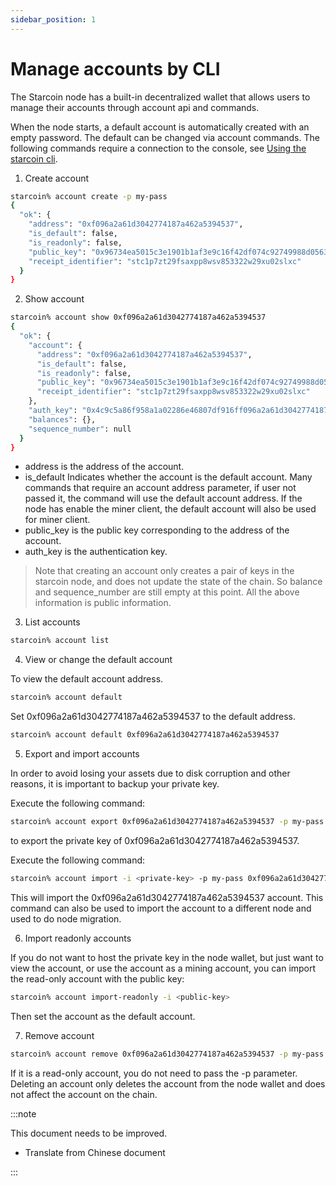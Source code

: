 ```yaml
--- 
sidebar_position: 1
---
```


# Manage accounts by CLI


The Starcoin node has a built-in decentralized wallet that allows users to manage their accounts through account api and commands.

When the node starts, a default account is automatically created with an empty password. The default can be changed via account commands. The following commands require a connection to the console, see [Using the starcoin cli](../setup/starcoin-usage). 


1. Create account 

```bash
starcoin% account create -p my-pass
{
  "ok": {
    "address": "0xf096a2a61d3042774187a462a5394537",
    "is_default": false,
    "is_readonly": false,
    "public_key": "0x96734ea5015c3e1901b1af3e9c16f42df074c92749988d0563be3f5df65c2da6",
    "receipt_identifier": "stc1p7zt29fsaxpp8wsv853322w29xu02slxc"
  }
}
```

2. Show account 

```bash
starcoin% account show 0xf096a2a61d3042774187a462a5394537
{
  "ok": {
    "account": {
      "address": "0xf096a2a61d3042774187a462a5394537",
      "is_default": false,
      "is_readonly": false,
      "public_key": "0x96734ea5015c3e1901b1af3e9c16f42df074c92749988d0563be3f5df65c2da6",
      "receipt_identifier": "stc1p7zt29fsaxpp8wsv853322w29xu02slxc"
    },
    "auth_key": "0x4c9c5a86f958a1a02286e46807df916ff096a2a61d3042774187a462a5394537",
    "balances": {},
    "sequence_number": null
  }
}
```

- address is the address of the account.
- is_default Indicates whether the account is the default account. Many commands that require an account address parameter, if user not passed it, the command will use the default account address. If the node has enable the miner client, the default account will also be used for miner client.
- public_key is the public key corresponding to the address of the account.
- auth_key is the authentication key.

> Note that creating an account only creates a pair of keys in the starcoin node, and does not update the state of the chain. So balance and sequence_number are still empty at this point. All the above information is public information. 


3. List accounts

```bash
starcoin% account list
```

4. View or change the default account 

To view the default account address.

```bash
starcoin% account default
```
Set 0xf096a2a61d3042774187a462a5394537 to the default address.
```bash
starcoin% account default 0xf096a2a61d3042774187a462a5394537
```

5. Export and import accounts

In order to avoid losing your assets due to disk corruption and other reasons, it is important to backup your private key.

Execute the following command: 
```bash
starcoin% account export 0xf096a2a61d3042774187a462a5394537 -p my-pass
```
to export the private key of 0xf096a2a61d3042774187a462a5394537.

Execute the following command:

```bash
starcoin% account import -i <private-key> -p my-pass 0xf096a2a61d3042774187a462a5394537
```

This will import the 0xf096a2a61d3042774187a462a5394537 account. This command can also be used to import the account to a different node and used to do node migration.

6. Import readonly accounts


If you do not want to host the private key in the node wallet, but just want to view the account, or use the account as a mining account, you can import the read-only account with the public key:

```bash
starcoin% account import-readonly -i <public-key>  
```

Then set the account as the default account.


7. Remove account

```bash
starcoin% account remove 0xf096a2a61d3042774187a462a5394537 -p my-pass
```

If it is a read-only account, you do not need to pass the -p parameter. Deleting an account only deletes the account from the node wallet and does not affect the account on the chain.


:::note

This document needs to be improved.

* Translate from Chinese document

:::
